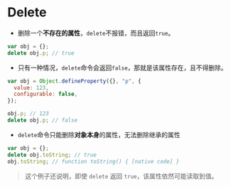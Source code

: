 # Delete

- 删除一个**不存在的属性**，`delete`不报错，而且返回`true`。

```js
var obj = {};
delete obj.p; // true
```

- 只有一种情况，`delete`命令会返回`false`，那就是该属性存在，且不得删除。

```js
var obj = Object.defineProperty({}, "p", {
  value: 123,
  configurable: false,
});

obj.p; // 123
delete obj.p; // false
```

- `delete`命令只能删除**对象本身**的属性，无法删除继承的属性

```js
var obj = {};
delete obj.toString; // true
obj.toString; // function toString() { [native code] }
```

> 这个例子还说明，即使 `delete` 返回 `true`，该属性依然可能读取到值。
